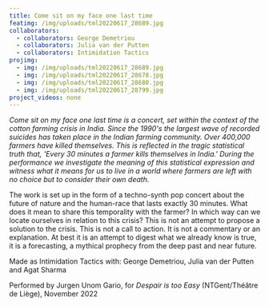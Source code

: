 ```yaml
---
title: Come sit on my face one last time
featimg: /img/uploads/tml20220617_28689.jpg
collaborators:
  - collaborators: George Demetriou
  - collaborators: Julia van der Putten
  - collaborators: Intimidation Tactics
projimg:
  - img: /img/uploads/tml20220617_28689.jpg
  - img: /img/uploads/tml20220617_28678.jpg
  - img: /img/uploads/tml20220617_28680.jpg
  - img: /img/uploads/tml20220617_28799.jpg
project_videos: none
---
```

*Come sit on my face one last time is a concert, set within the context of the cotton farming crisis in India. S﻿ince the 1990's the largest wave of recorded suicides has taken place in the Indian farming community. Over 400,000 farmers have killed themselves. This is reflected in the tragic statistical truth that, 'Every 30 minutes a farmer kills themselves in India.' During the performance we investigate the meaning of this statistical expression and witness what it means for us to live in a world where farmers are left with no choice but to consider their own death.*

The work is set up in the form of a techno-synth pop concert about the future of nature and the human-race that lasts exactly 30 minutes. What does it mean to share this temporality with the farmer? In which way can we locate ourselves in relation to this crisis? This is not an attempt to propose a solution to the crisis. This is not a call to action. It is not a commentary or an explanation. At best it is an attempt to digest what we already know is true, it is a forecasting, a mythical prophecy from the deep past and near future.

Made as Intimidation Tactics with: George Demetriou, Julia van der Putten and Agat Sharma

P﻿erformed by Jurgen Unom Gario, for *Despair is too Easy* (NTGent/Théâtre de Liège), November 2022